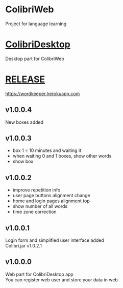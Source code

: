 # ColibriWeb
Project for language learning

# [ColibriDesktop](https://github.com/olegGit42/LangLearnDesktop)
Desktop part for ColibriWeb

# [RELEASE](https://wordkeeper.herokuapp.com)
https://wordkeeper.herokuapp.com

## v1.0.0.4
New boxes added

## v1.0.0.3
 - box 1 = 10 minutes and waiting it
 - when waiting 0 and 1 boxes, show other words
 - show box

## v1.0.0.2
 - improve repetition info
 - user page buttons alignment change
 - home and login pages alignment top
 - show number of all words
 - time zone correction

## v1.0.0.1
Login form and simplified user interface added  
Colibri.jar v1.0.2.1

## v1.0.0.0
Web part for ColibriDesktop app  
You can register web user and store your data in web